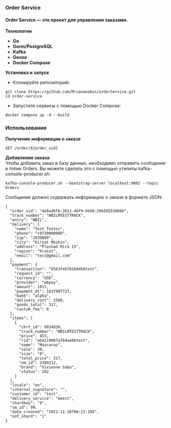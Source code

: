 ### Order Service
####  Order Service — это проект для управления заказами.
**Технологии**
- **Go**
- **Gorm/PostgreSQL**
- **Kafka**
- **Goose**
- **Docker Compose**

**Установка и запуск**
- Клонируйте репозиторий:
```
git clone https://github.com/Mrsananabos/orderService.git
cd order-service
```
- Запустите сервисы с помощью Docker Compose:
```
docker compose up -d --build   
```
### Использование
**Получение информации о заказе**
```
GET /order/${order_uid}
```
**Добавление заказа**<br>
Чтобы добавить заказ в базу данных, необходимо отправить сообщение в топик Orders. Вы можете сделать это с помощью утилиты kafka-console-producer.sh:
```
kafka-console-producer.sh --bootstrap-server localhost:9092 --topic Orders
```
Сообщение должно содержать информацию о заказе в формате JSON:
```
{
  "order_uid": "4e9ad8fb-2611-46f9-9458-20b59253086b",
  "track_number": "WBILMTESTTRACK",
  "entry": "WBIL",
  "delivery": {
    "name": "Test Testov",
    "phone": "+9720000000",
    "zip": "2639809",
    "city": "Kiryat Mozkin",
    "address": "Ploshad Mira 15",
    "region": "Kraiot",
    "email": "test@gmail.com"
  },
  "payment": {
    "transaction": "b563feb7b2b84b6test",
    "request_id": "",
    "currency": "USD",
    "provider": "wbpay",
    "amount": 1817,
    "payment_dt": 1637907727,
    "bank": "alpha",
    "delivery_cost": 1500,
    "goods_total": 317,
    "custom_fee": 0
  },
  "items": [
    {
      "chrt_id": 9934930,
      "track_number": "WBILMTESTTRACK",
      "price": 453,
      "rid": "ab4219087a764ae0btest",
      "name": "Mascaras",
      "sale": 30,
      "size": "0",
      "total_price": 317,
      "nm_id": 2389212,
      "brand": "Vivienne Sabo",
      "status": 202
    }
  ],
  "locale": "en",
  "internal_signature": "",
  "customer_id": "test",
  "delivery_service": "meest",
  "shardkey": "9",
  "sm_id": 99,
  "date_created": "2021-11-26T06:22:19Z",
  "oof_shard": "1"
}
```